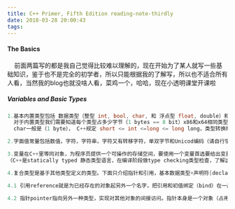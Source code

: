 ```yaml
---
title: C++ Primer, Fifth Edition reading-note-thirdly
date: 2018-03-28 20:00:43
tags:
---
```

#### The Basics
&nbsp;&nbsp;&nbsp;&nbsp;前面两篇写的都是我自己觉得比较难以理解的，现在开始为了某人就写一些基础知识，鉴于也不是完全的初学者，所以只能根据我的了解写，所以也不适合所有人看，当然我的blog也就没啥人看，菜鸡一个，哈哈，现在小透明课堂开课啦
##### Variables and Basic Types
```CPP
1.基本内置类型包括 数据类型（整型 int, bool, char, 和 浮点型 float, double）和空类型 void
  对于内置类型我们需要知道每个类型占多少字节（1 bytes == 8 bit）x86和x64相同类型可能占不同字节数我们可以用（sizeof）获取
  char一般是（1 byte）， C++规定 short <= int <=long <= long long，类型转换时候大到小会丢失数据(static_cast<>()）

2.字面值常量包括数值，字符，字符串，字符又有转移字符，单双字节和Unicod编码（请自行学习）

3.变量在C++里等同对象，为程序员提供一个可操作的存储空间，要使用一个变量首选要给出变量的定义（定义不同于声明，为了支持分离式编译，C++把声明和定义分开，声明declaration使名字为程序所知道，如果一个文件想使用一个变量必须包含这个变量的声明。而定义definition负责创建实体分配空间）一般来说头文件里面写声明，如果分配了空间就是定义，赋值需要内存空间。（学习关键字extern）。变量可多次声明只可一次定义。
（C++是statically typed 静态类型语言，在编译阶段做type checking类型检查，了解这个有助于理解多态），命名规范和作用域请自己了解。

4.复合类型是基于其他类型定义的类型。下面只介绍指针和引用，基本数据类型+声明符[declarator](http://en.cppreference.com/w/cpp/language/declarations)列表组成

4.1 引用reference就是为已经存在的对象起另外一个名字，把引用和初值绑定（bind）在一起如 int val = 1024; int& ref_val = val;这时候val和ref_val就是一个内存空间，更改任何一个另外一个也就变了（因为就是一个啦）

4.2 指针pointer指向另外一种类型，实现对其他对象的间接访问。指针本身是一个对象（占用4字节）所以你可以对指针进行拷贝和赋值而且无需在定义时候赋初值 int val = 42; int* p = &val;(指针存放某个对象的地址，用取地址符&获取对象地址), 指针访问对象通过解引用符（*）。空指针请自行了解。


```
